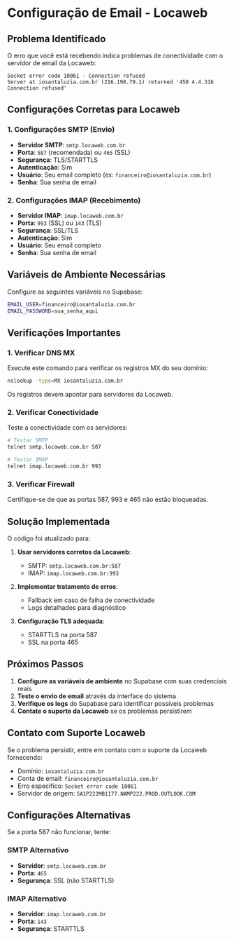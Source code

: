 # Configuração de Email - Locaweb

## Problema Identificado

O erro que você está recebendo indica problemas de conectividade com o servidor de email da Locaweb:

```
Socket error code 10061 - Connection refused
Server at iosantaluzia.com.br (216.198.79.1) returned '450 4.4.316 Connection refused'
```

## Configurações Corretas para Locaweb

### 1. Configurações SMTP (Envio)
- **Servidor SMTP**: `smtp.locaweb.com.br`
- **Porta**: `587` (recomendada) ou `465` (SSL)
- **Segurança**: TLS/STARTTLS
- **Autenticação**: Sim
- **Usuário**: Seu email completo (ex: `financeiro@iosantaluzia.com.br`)
- **Senha**: Sua senha de email

### 2. Configurações IMAP (Recebimento)
- **Servidor IMAP**: `imap.locaweb.com.br`
- **Porta**: `993` (SSL) ou `143` (TLS)
- **Segurança**: SSL/TLS
- **Autenticação**: Sim
- **Usuário**: Seu email completo
- **Senha**: Sua senha de email

## Variáveis de Ambiente Necessárias

Configure as seguintes variáveis no Supabase:

```bash
EMAIL_USER=financeiro@iosantaluzia.com.br
EMAIL_PASSWORD=sua_senha_aqui
```

## Verificações Importantes

### 1. Verificar DNS MX
Execute este comando para verificar os registros MX do seu domínio:

```bash
nslookup -type=MX iosantaluzia.com.br
```

Os registros devem apontar para servidores da Locaweb.

### 2. Verificar Conectividade
Teste a conectividade com os servidores:

```bash
# Testar SMTP
telnet smtp.locaweb.com.br 587

# Testar IMAP
telnet imap.locaweb.com.br 993
```

### 3. Verificar Firewall
Certifique-se de que as portas 587, 993 e 465 não estão bloqueadas.

## Solução Implementada

O código foi atualizado para:

1. **Usar servidores corretos da Locaweb**:
   - SMTP: `smtp.locaweb.com.br:587`
   - IMAP: `imap.locaweb.com.br:993`

2. **Implementar tratamento de erros**:
   - Fallback em caso de falha de conectividade
   - Logs detalhados para diagnóstico

3. **Configuração TLS adequada**:
   - STARTTLS na porta 587
   - SSL na porta 465

## Próximos Passos

1. **Configure as variáveis de ambiente** no Supabase com suas credenciais reais
2. **Teste o envio de email** através da interface do sistema
3. **Verifique os logs** do Supabase para identificar possíveis problemas
4. **Contate o suporte da Locaweb** se os problemas persistirem

## Contato com Suporte Locaweb

Se o problema persistir, entre em contato com o suporte da Locaweb fornecendo:

- Domínio: `iosantaluzia.com.br`
- Conta de email: `financeiro@iosantaluzia.com.br`
- Erro específico: `Socket error code 10061`
- Servidor de origem: `SA1P222MB1177.NAMP222.PROD.OUTLOOK.COM`

## Configurações Alternativas

Se a porta 587 não funcionar, tente:

### SMTP Alternativo
- **Servidor**: `smtp.locaweb.com.br`
- **Porta**: `465`
- **Segurança**: SSL (não STARTTLS)

### IMAP Alternativo
- **Servidor**: `imap.locaweb.com.br`
- **Porta**: `143`
- **Segurança**: STARTTLS

